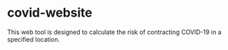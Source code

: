 # covid-website
This web tool is designed to calculate the risk of contracting COVID-19 in a specified location.
